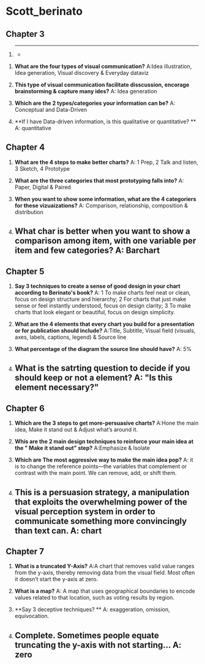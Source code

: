 # Scott_berinato


## Chapter 3
1. ****
     - 
1) **What are the four types of visual communication?**
A:Idea illustration, Idea generation, Visual discovery & Everyday dataviz


2) **This type of visual communication facilitate disscussion, encorage brainstorming & capture many ides?**
A: Idea generation

3) **Which are the 2 types/categories your information can be?**
A: Conceptual and Data-Driven

4) **If I have Data-driven information, is this qualitative or quantitative? **
A: quantitative

## Chapter 4
1) **What are the 4 steps to make better charts?**
A: 1 Prep, 2 Talk and listen, 3 Sketch, 4 Prototype


2) **What are the three categories that most prototyping falls into?**
A: Paper, Digital & Paired

3) **When you want to show some information, what are the 4 categoriers for these vizuaizations?**
A: Comparison, relationship, composition & distribution


4) **What char is better when you want to show a comparison among item, with one variable per item and few categories?**
A: Barchart
     - 



## Chapter 5
1) **Say 3 techniques to create a sense of good design in your chart according to Berinato's book?**
A: 1 To make charts feel neat or clean, focus on design structure and hierarchy; 2 For charts that just make sense or feel instantly understood, focus on design clarity; 3  To make charts that look elegant or beautiful, focus on design simplicity.


2) **What are the 4 elements that every chart you build for a presentation or for publication should include?**
A:Title, Subtitle, Visual field (visuals, axes, labels, captions, legend) & Source line

3)  **What percentage of the diagram the source line should have?**
A: 5%

4) **What is the satrting question to decide if you should keep or not a element?**
A: "Is this element necessary?"
     - 


## Chapter 6
1) **Which are the 3 steps to get more-persuasive charts?**
A:Hone the main idea,  Make it stand out & Adjust what’s around it.

2) **Whis are the 2 main design techniques to reinforce your main idea at the " Make it stand out" step?**
A:Emphasize & Isolate 

3) **Which are The most aggressive way to make the main idea pop?** 
A: it is to change the reference points—the variables that complement or contrast with the main point. We can remove, add, or shift them.

4) **This is a persuasion strategy, a manipulation that exploits the overwhelming power of the visual perception system in order to communicate something more convincingly than text can.** 
A: chart 
     - 


## Chapter 7
1) **What is a truncated Y-Axis?**
A:A chart that removes valid value ranges from the y-axis, thereby removing data from the visual field. Most often it doesn’t start the y-axis at zero.


2) **What is a map?**
A: A map that uses geographical boundaries to encode values related to that location, such as voting results by region.


3) **Say 3 deceptive techniques? **
A: exaggeration, omission, equivocation.


4) **Complete. Sometimes people equate truncating the y-axis with not starting...**
A: zero
     - 
